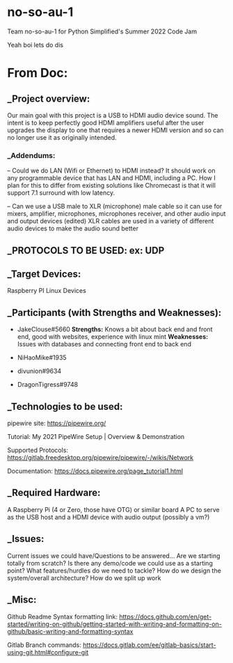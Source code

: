 # no-so-au-1
Team no-so-au-1 for Python Simplified's Summer 2022 Code Jam

Yeah boi lets do dis


# From Doc:
## _Project overview:
Our main goal with this project is a USB to HDMI audio device sound. The intent is to keep perfectly good HDMI amplifiers useful after the user upgrades the display to one that requires a newer HDMI version and so can no longer use it as originally intended.

### _Addendums:
– Could we do LAN (Wifi or Ethernet) to HDMI instead? It should work on any programmable device that has LAN and HDMI, including a PC. How I plan for this to differ from existing solutions like Chromecast is that it will support 7.1 surround with low latency.

– Can we use a USB male to XLR (microphone) male cable so it can use for mixers, amplifier, microphones, microphones receiver, and other audio input and output devices (edited) XLR cables are used in a variety of different audio devices to make the audio sound better

## _PROTOCOLS TO BE USED: ex: UDP


## _Target Devices:
Raspberry PI
Linux Devices


## _Participants (with Strengths and Weaknesses):
- JakeClouse#5660 **Strengths:** Knows a bit about back end and front end, good with websites, experience with linux mint **Weaknesses:** Issues with databases and connecting front end to back end

- NiHaoMike#1935
- divunion#9634
- DragonTigress#9748


## _Technologies to be used:
pipewire site: https://pipewire.org/

Tutorial: My 2021 PipeWire Setup | Overview & Demonstration

Supported Protocols: https://gitlab.freedesktop.org/pipewire/pipewire/-/wikis/Network

Documentation: https://docs.pipewire.org/page_tutorial1.html



## _Required Hardware:
A Raspberry Pi (4 or Zero, those have OTG) or similar board
A PC to serve as the USB host and a HDMI device with audio output
(possibly a vm?)


## _Issues:
Current issues we could have/Questions to be answered…
Are we starting totally from scratch? Is there any demo/code we could use as a starting point?
What features/hurdles do we need to tackle?
How do we design the system/overall architecture?
How do we split up work


## _Misc:
Github Readme Syntax formatting link: https://docs.github.com/en/get-started/writing-on-github/getting-started-with-writing-and-formatting-on-github/basic-writing-and-formatting-syntax

Gitlab Branch commands: https://docs.gitlab.com/ee/gitlab-basics/start-using-git.html#configure-git
